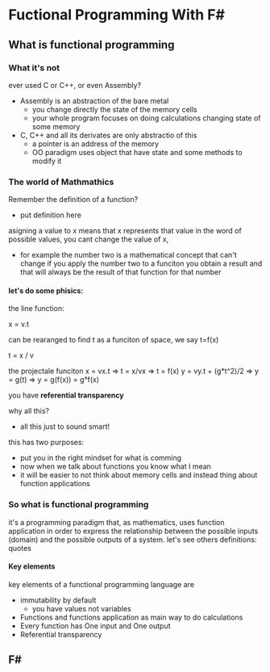 <!-- $theme: gaia -->

# Fuctional Programming With F#
## What is functional programming
### What it's not
ever used C or C++, or even Assembly? 
- Assembly is an abstraction of the bare metal
  - you change directly the state of the memory cells
  - your whole program focuses on doing calculations changing state of some memory
- C, C++ and all its derivates are only abstractio of this
  - a pointer is an address of the memory
  - OO paradigm uses object that have state and some methods to modify it

### The world of Mathmathics
Remember the definition of a function?
- put definition here

asigning a value to x means that x represents that value in the word of possible values, you cant change the value of x, 
- for example the number two is a mathematical concept that can't change if you apply the number two to a funciton you obtain a result and that will always be the result of that function for that number

#### let's do some phisics:

the line function: 

  x = v.t

can be rearanged to find t as a funciton of space, we say t=f(x)

  t = x / v

the projectale funciton
  x = vx.t 				=> t = x/vx 	=> t = f(x)
  y = vy.t + (g*t^2)/2  => y = g(t) 	=> y = g(f(x)) = g°f(x)

you have **referential transparency**

why all this?
- all this just to sound smart!

this has two purposes:
- put you in the right mindset for what is comming
- now when we talk about functions you know what I mean
- it will be easier to not think about memory cells and instead thing about function applications


### So what is functional programming

it's a programming paradigm that, as mathematics, uses function application in order to express the relationship between the possible inputs (domain) and the possible outputs of a system.
let's see others definitions:
	quotes

#### Key elements 
key elements of a functional programming language are
- immutability by default 
  - you have values not variables
- Functions and functions application as main way to do calculations
- Every function has One input and One output
- Referential transparency

## F#

